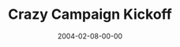 ---
layout: message
category: message
series: "Super Bowl"
title: "Crazy Campaign Kickoff"
date: 2004-02-08-00-00
message_id: 185
---